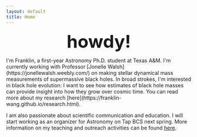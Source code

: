 ```yaml
---
layout: default
title: Home
---
```


<p style="text-align: center;"> <font size="10"> <strong>howdy!</strong> </font></p>
I'm Franklin, a first-year Astronomy Ph.D. student at Texas A&M. I'm currently working with Professor [Jonelle Walsh](https://jonellewalsh.weebly.com/) on making stellar dynamical mass measurements of supermassive black holes. In broad strokes, I'm interested in black hole evolution: I want to see how estimates of black hole masses can provide insight into how they grow over cosmic time. You can read more about my research [here](https://franklin-wang.github.io/research.html).


I am also passionate about scientific communication and education. I will start working as an organizer for Astronomy on Tap BCS next spring. More information on my teaching and outreach activities can be found [here](https://franklin-wang.github.io/outreach.html). 

